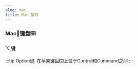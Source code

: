 ```yaml
---
slug: mac
title: Mac 按键
---
```


### Mac🍎键盘⌨️

#### ⌥ 键

:::tip
Option键, 在苹果键盘⌨️上位于Control和Command之间
:::